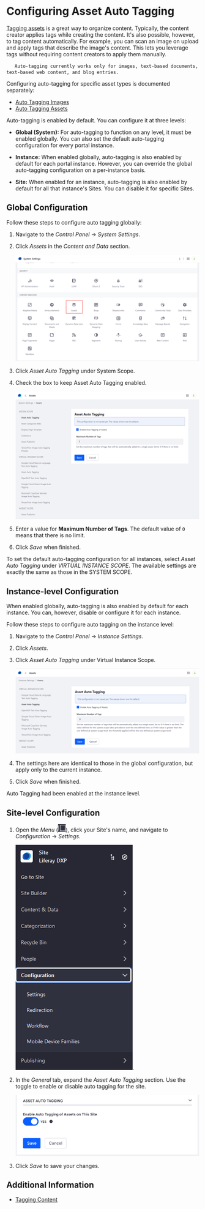 # Configuring Asset Auto Tagging

[Tagging assets](../tagging-content.md) is a great way to organize content. Typically, the content creator applies tags while creating the content. It's also possible, however, to tag content automatically. For example, you can scan an image on upload and apply tags that describe the image's content. This lets you leverage tags without requiring content creators to apply them manually.

```note::
   Auto-tagging currently works only for images, text-based documents, text-based web content, and blog entries.
```

Configuring auto-tagging for specific asset types is documented separately:

-   [Auto Tagging Images](./auto-tagging-images.md)
-   [Auto Tagging Assets](./auto-tagging-assets.md)

Auto-tagging is enabled by default. You can configure it at three levels:

-   **Global (System):** For auto-tagging to function on any level, it must be enabled globally. You can also set the default auto-tagging configuration for every portal instance.

-   **Instance:** When enabled globally, auto-tagging is also enabled by default for each portal instance. However, you can override the global auto-tagging configuration on a per-instance basis.

-   **Site:** When enabled for an instance, auto-tagging is also enabled by default for all that instance's Sites. You can disable it for specific Sites.

## Global Configuration

Follow these steps to configure auto tagging globally:

1. Navigate to the _Control Panel_ &rarr; _System Settings_.
1. Click _Assets_ in the _Content and Data_ section.

    ![Navigate to the Assets in the System Settings.](./configuring-asset-auto-tagging/images/01.png)

1. Click _Asset Auto Tagging_ under System Scope.
1. Check the box to keep Asset Auto Tagging enabled.

    ![Configure auto tagging in System Settings.](./configuring-asset-auto-tagging/images/02.png)

1. Enter a value for **Maximum Number of Tags**. The default value of `0` means that there is no limit.
1. Click _Save_ when finished.

To set the default auto-tagging configuration for all instances, select _Asset Auto Tagging_ under _VIRTUAL INSTANCE SCOPE_. The available settings are exactly the same as those in the SYSTEM SCOPE.

## Instance-level Configuration

When enabled globally, auto-tagging is also enabled by default for each instance. You can, however, disable or configure it for each instance.

Follow these steps to configure auto tagging on the instance level:

1. Navigate to the _Control Panel_ &rarr; _Instance Settings_.
1. Click _Assets_.
1. Click _Asset Auto Tagging_ under Virtual Instance Scope.

    ![Choose your instance settings.](./configuring-asset-auto-tagging/images/03.png)

1. The settings here are identical to those in the global configuration, but apply only to the current instance.
1. Click _Save_ when finished.

Auto Tagging had been enabled at the instance level.

## Site-level Configuration

1. Open the _Menu_ (![Product Menu](../../../images/icon-menu.png)), click your Site's name, and navigate to _Configuration_ &rarr; _Settings_.

    ![Navigate to the site settings.](./configuring-asset-auto-tagging/images/04.png).

1. In the _General_ tab, expand the _Asset Auto Tagging_ section. Use the toggle to enable or disable auto tagging for the site.

    ![You can enable or disable auto-tagging for a Site.](./configuring-asset-auto-tagging/images/05.png)

1. Click _Save_ to save your changes.

## Additional Information

-   [Tagging Content](../tagging-content.md)
